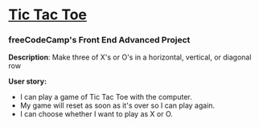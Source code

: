 # [Tic Tac Toe](https://boniverski.github.io/tic-tac-toe/)

### freeCodeCamp's Front End Advanced Project

**Description**: Make three of X's or O's in a horizontal, vertical, or diagonal row

**User story:**
* I can play a game of Tic Tac Toe with the computer.
* My game will reset as soon as it's over so I can play again.
* I can choose whether I want to play as X or O.
